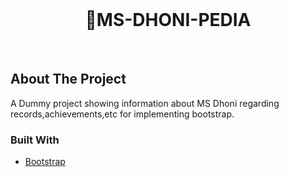 

<!-- PROJECT LOGO -->
<br />
<p align="center">
  

  <h1 align="center">🏏MS-DHONI-PEDIA </h1>
    <br/>
 
</p>






<!-- ABOUT THE PROJECT -->
## About The Project

A Dummy project showing information about MS Dhoni regarding records,achievements,etc for implementing bootstrap.




### Built With

* [Bootstrap](https://getbootstrap.com/)








